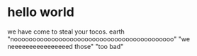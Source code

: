 # hello world
we have come to steal your tocos.
earth "nooooooooooooooooooooooooooooooooooooooooooo" "we neeeeeeeeeeeeeeeed those"
"too bad"